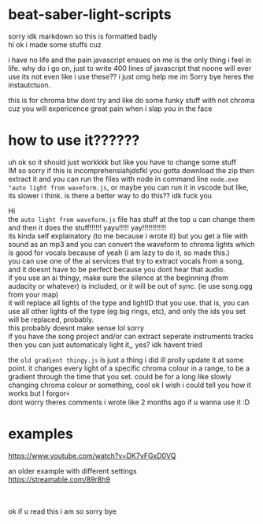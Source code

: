 # beat-saber-light-scripts
 
 
 sorry idk markdown so this is formatted badly<br />
hi ok i made some stuffs cuz<br />

i have no life and the pain javascript ensues on me is the only thing i feel in life. why do i go on, just to write 400 lines of javascript that noone will ever use
its not even like i use these?? i just  omg help me im Sorry bye heres the   instautctuon.<br />


this is for chroma btw dont try and like do some funky stuff with not chroma cuz you will expericence great pain when i slap you in the face

# how to use it??????
uh ok so it should just workkkk but like you have to change some stuff<br />
IM so sorry if this is incomprehensiahjdsfkl
you gotta download the zip then extract it and you can run the files with node in command line `node.exe "auto light from waveform.js`, or maybe you can run it in vscode but like, its slower i think.
is there a better way to do this?? idk fuck you 

Hi<br />
the `auto light from waveform.js` file has stuff at the top u can change them and then it does the stuff!!!!!! yayu!!!!! yay!!!!!!!!!!!!<br/>
its kinda self explainatory (to me because i wrote it) but 
you get a file with sound as an mp3 and you can convert the waveform to chroma lights which is good for vocals because of yeah (i am lazy to do it, so made this.)<br />
you can use one of the ai services that try to extract vocals from a song, and it doesnt have to be perfect because you dont hear that audio.<br />
if you use an ai thingy, make sure the silence at the beginning (from audacity or whatever) is included, or it will be out of sync. (ie use song.ogg from your map)<br />
it will replace all lights of the type and lightID that you use. that is, you can use all other lights of the type (eg big rings, etc), and only the ids you set will be replaced, probably.<br />
this probably doesnt make sense lol sorry<br />
if you have the song project and/or can extract seperate instruments tracks then you can just  automaticaly light it,, yes? idk havent tried <br />


the `old gradient thingy.js` is just a thing i did ill prolly update it at some point. it changes every light of a specific chroma colour in a range, to be a gradient through the time that you set. could be for a long like slowly changing chroma colour or something, cool ok I wish i could tell you how it works but I forgor💀<br />
dont worry theres comments i wrote like 2 months ago if u wanna use it :D<br />

# examples

https://www.youtube.com/watch?v=DK7vFGxD0VQ

an older example with different settings<br />
https://streamable.com/89r8h9
<br />
<br />
<br />

ok if u read this i am so sorry bye<br />


